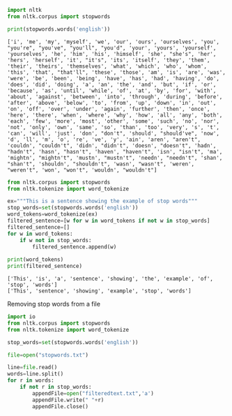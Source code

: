 ```python
import nltk
from nltk.corpus import stopwords
```


```python
print(stopwords.words('english'))
```

    ['i', 'me', 'my', 'myself', 'we', 'our', 'ours', 'ourselves', 'you', "you're", "you've", "you'll", "you'd", 'your', 'yours', 'yourself', 'yourselves', 'he', 'him', 'his', 'himself', 'she', "she's", 'her', 'hers', 'herself', 'it', "it's", 'its', 'itself', 'they', 'them', 'their', 'theirs', 'themselves', 'what', 'which', 'who', 'whom', 'this', 'that', "that'll", 'these', 'those', 'am', 'is', 'are', 'was', 'were', 'be', 'been', 'being', 'have', 'has', 'had', 'having', 'do', 'does', 'did', 'doing', 'a', 'an', 'the', 'and', 'but', 'if', 'or', 'because', 'as', 'until', 'while', 'of', 'at', 'by', 'for', 'with', 'about', 'against', 'between', 'into', 'through', 'during', 'before', 'after', 'above', 'below', 'to', 'from', 'up', 'down', 'in', 'out', 'on', 'off', 'over', 'under', 'again', 'further', 'then', 'once', 'here', 'there', 'when', 'where', 'why', 'how', 'all', 'any', 'both', 'each', 'few', 'more', 'most', 'other', 'some', 'such', 'no', 'nor', 'not', 'only', 'own', 'same', 'so', 'than', 'too', 'very', 's', 't', 'can', 'will', 'just', 'don', "don't", 'should', "should've", 'now', 'd', 'll', 'm', 'o', 're', 've', 'y', 'ain', 'aren', "aren't", 'couldn', "couldn't", 'didn', "didn't", 'doesn', "doesn't", 'hadn', "hadn't", 'hasn', "hasn't", 'haven', "haven't", 'isn', "isn't", 'ma', 'mightn', "mightn't", 'mustn', "mustn't", 'needn', "needn't", 'shan', "shan't", 'shouldn', "shouldn't", 'wasn', "wasn't", 'weren', "weren't", 'won', "won't", 'wouldn', "wouldn't"]
    


```python
from nltk.corpus import stopwords
from nltk.tokenize import word_tokenize
```


```python
ex="""This is a sentence showing the example of stop words"""
stop_words=set(stopwords.words('english'))
word_tokens=word_tokenize(ex)
filtered_sentence=[w for w in word_tokens if not w in stop_words]
filtered_sentence=[]
for w in word_tokens:
    if w not in stop_words:
        filtered_sentence.append(w)
        
print(word_tokens) 
print(filtered_sentence)
```

    ['This', 'is', 'a', 'sentence', 'showing', 'the', 'example', 'of', 'stop', 'words']
    ['This', 'sentence', 'showing', 'example', 'stop', 'words']
    

Removing stop words from a file


```python
import io
from nltk.corpus import stopwords 
from nltk.tokenize import word_tokenize 
```


```python
stop_words=set(stopwords.words('english'))
```


```python
file=open("stopwords.txt")
```


```python
line=file.read()
words=line.split()
for r in words:
    if not r in stop_words:
        appendFile=open("filteredtext.txt",'a')
        appendFile.write(" "+r)
        appendFile.close()
```


```python

```
